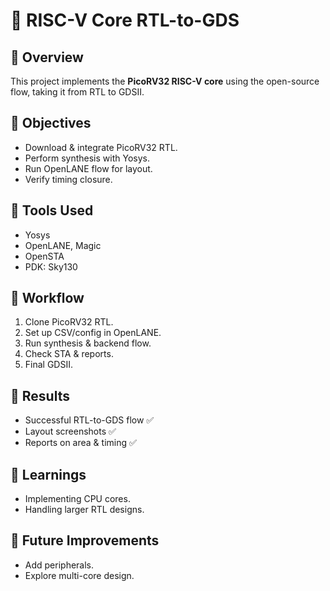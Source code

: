 # 📘 RISC-V Core RTL-to-GDS

## 🔹 Overview
This project implements the **PicoRV32 RISC-V core** using the open-source flow, taking it from RTL to GDSII.

## 🔹 Objectives
- Download & integrate PicoRV32 RTL.
- Perform synthesis with Yosys.
- Run OpenLANE flow for layout.
- Verify timing closure.

## 🔹 Tools Used
- Yosys
- OpenLANE, Magic
- OpenSTA
- PDK: Sky130

## 🔹 Workflow
1. Clone PicoRV32 RTL.  
2. Set up CSV/config in OpenLANE.  
3. Run synthesis & backend flow.  
4. Check STA & reports.  
5. Final GDSII.  

## 🔹 Results
- Successful RTL-to-GDS flow ✅  
- Layout screenshots ✅  
- Reports on area & timing ✅  

## 🔹 Learnings
- Implementing CPU cores.  
- Handling larger RTL designs.  

## 🔹 Future Improvements
- Add peripherals.  
- Explore multi-core design.  
